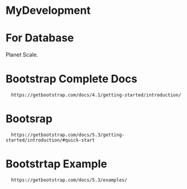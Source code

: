 # MyDevelopment
 
# For Database
   Planet Scale.
   
# Bootstrap Complete Docs
      https://getbootstrap.com/docs/4.1/getting-started/introduction/
# Bootsrap 
      https://getbootstrap.com/docs/5.3/getting-started/introduction/#quick-start
# Bootstrtap Example
      https://getbootstrap.com/docs/5.3/examples/
      



<div data-iframe-width="150" data-iframe-height="270" data-share-badge-id="c135925b-048b-45ae-a48e-3f7140924b94" data-share-badge-host="https://www.credly.com"></div><script type="text/javascript" async src="//cdn.credly.com/assets/utilities/embed.js"></script>
